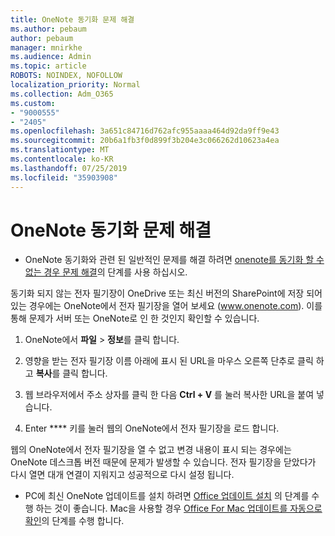 ```yaml
---
title: OneNote 동기화 문제 해결
ms.author: pebaum
author: pebaum
manager: mnirkhe
ms.audience: Admin
ms.topic: article
ROBOTS: NOINDEX, NOFOLLOW
localization_priority: Normal
ms.collection: Adm_O365
ms.custom:
- "9000555"
- "2405"
ms.openlocfilehash: 3a651c84716d762afc955aaaa464d92da9ff9e43
ms.sourcegitcommit: 20b6a1fb3f0d899f3b204e3c066262d10623a4ea
ms.translationtype: MT
ms.contentlocale: ko-KR
ms.lasthandoff: 07/25/2019
ms.locfileid: "35903908"
---
```

# <a name="troubleshoot-onenote-sync-issues"></a>OneNote 동기화 문제 해결

* OneNote 동기화와 관련 된 일반적인 문제를 해결 하려면 [onenote를 동기화 할 수 없는 경우 문제 해결](https://support.office.com/article/Fix-issues-when-you-can-t-sync-OneNote-299495ef-66d1-448f-90c1-b785a6968d45)의 단계를 사용 하십시오.

동기화 되지 않는 전자 필기장이 OneDrive 또는 최신 버전의 SharePoint에 저장 되어 있는 경우에는 OneNote에서 전자 필기장을 열어 보세요 (www.onenote.com). 이를 통해 문제가 서버 또는 OneNote로 인 한 것인지 확인할 수 있습니다.

1. OneNote에서 **파일** > **정보**를 클릭 합니다.

2. 영향을 받는 전자 필기장 이름 아래에 표시 된 URL을 마우스 오른쪽 단추로 클릭 하 고 **복사**를 클릭 합니다.

3. 웹 브라우저에서 주소 상자를 클릭 한 다음 **Ctrl + V** 를 눌러 복사한 URL을 붙여 넣습니다.

4. Enter **** 키를 눌러 웹의 OneNote에서 전자 필기장을 로드 합니다.

웹의 OneNote에서 전자 필기장을 열 수 없고 변경 내용이 표시 되는 경우에는 OneNote 데스크톱 버전 때문에 문제가 발생할 수 있습니다. 전자 필기장을 닫았다가 다시 열면 대개 연결이 지워지고 성공적으로 다시 설정 됩니다.

* PC에 최신 OneNote 업데이트를 설치 하려면 [Office 업데이트 설치](https://support.office.com/article/Install-Office-updates-2ab296f3-7f03-43a2-8e50-46de917611c5) 의 단계를 수행 하는 것이 좋습니다. Mac을 사용할 경우 [Office For Mac 업데이트를 자동으로 확인](https://support.office.com/article/update-office-for-mac-automatically-bfd1e497-c24d-4754-92ab-910a4074d7c1)의 단계를 수행 합니다.